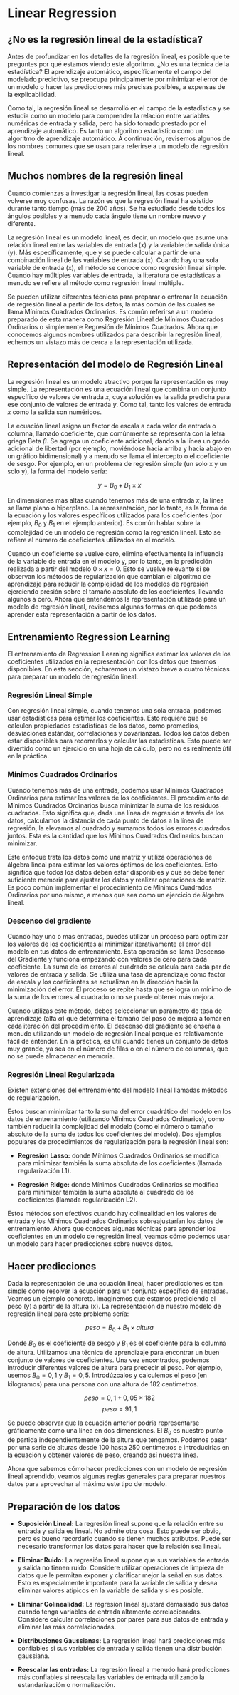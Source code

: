 # Linear Regression

## ¿No es la regresión lineal de la estadística?

Antes de profundizar en los detalles de la regresión lineal, es posible que te preguntes por qué estamos viendo este algoritmo. ¿No es una técnica de la estadística?
El aprendizaje automático, específicamente el campo del modelado predictivo, se preocupa principalmente por minimizar el error de un modelo o hacer las predicciones más precisas posibles, a expensas de la explicabilidad.

Como tal, la regresión lineal se desarrolló en el campo de la estadística y se estudia como un modelo para comprender la relación entre variables numéricas de entrada y salida, pero ha sido tomado prestado por el aprendizaje automático. Es tanto un algoritmo estadístico como un algoritmo de aprendizaje automático. A continuación, revisemos algunos de los nombres comunes que se usan para referirse a un modelo de regresión lineal.

## Muchos nombres de la regresión lineal

Cuando comienzas a investigar la regresión lineal, las cosas pueden volverse muy confusas. La razón es que la regresión lineal ha existido durante tanto tiempo (más de 200 años). Se ha estudiado desde todos los ángulos posibles y a menudo cada ángulo tiene un nombre nuevo y diferente.

La regresión lineal es un modelo lineal, es decir, un modelo que asume una relación lineal entre las variables de entrada (x) y la variable de salida única (y). Más específicamente, que y se puede calcular a partir de una combinación lineal de las variables de entrada (x). Cuando hay una sola variable de entrada (x), el método se conoce como regresión lineal simple. Cuando hay múltiples variables de entrada, la literatura de estadísticas a menudo se refiere al método como regresión lineal múltiple.

Se pueden utilizar diferentes técnicas para preparar o entrenar la ecuación de regresión lineal a partir de los datos, la más común de las cuales se llama Mínimos Cuadrados Ordinarios. Es común referirse a un modelo preparado de esta manera como Regresión Lineal de Mínimos Cuadrados Ordinarios o simplemente Regresión de Mínimos Cuadrados. Ahora que conocemos algunos nombres utilizados para describir la regresión lineal, echemos un vistazo más de cerca a la representación utilizada.

## Representación del modelo de Regresión Lineal

La regresión lineal es un modelo atractivo porque la representación es muy simple. La representación es una ecuación lineal que combina un conjunto específico de valores de entrada $x$, cuya solución es la salida predicha para ese conjunto de valores de entrada $y$. Como tal, tanto los valores de entrada $x$ como la salida son numéricos.

La ecuación lineal asigna un factor de escala a cada valor de entrada o columna, llamado coeficiente, que comúnmente se representa con la letra griega Beta $\beta$. Se agrega un coeficiente adicional, dando a la línea un grado adicional de libertad (por ejemplo, moviéndose hacia arriba y hacia abajo en un gráfico bidimensional) y a menudo se llama el intercepto o el coeficiente de sesgo. Por ejemplo, en un problema de regresión simple (un solo x y un solo y), la forma del modelo sería:

$$y = B_0 + B_1 × x $$

En dimensiones más altas cuando tenemos más de una entrada $x$, la línea se llama plano o hiperplano. La representación, por lo tanto, es la forma de la ecuación y los valores específicos utilizados para los coeficientes (por ejemplo, $B_0$ y $B_1$ en el ejemplo anterior). Es común hablar sobre la complejidad de un modelo de regresión como la regresión lineal. Esto se refiere al número de coeficientes utilizados en el modelo.

Cuando un coeficiente se vuelve cero, elimina efectivamente la influencia de la variable de entrada en el modelo y, por lo tanto, en la predicción realizada a partir del modelo $0 × x = 0$. Esto se vuelve relevante si se observan los métodos de regularización que cambian el algoritmo de aprendizaje para reducir la complejidad de los modelos de regresión ejerciendo presión sobre el tamaño absoluto de los coeficientes, llevando algunos a cero. Ahora que entendemos la representación utilizada para un modelo de regresión lineal, revisemos algunas formas en que podemos aprender esta representación a partir de los datos.

## Entrenamiento Regression Learning

El entrenamiento de Regression Learning  significa estimar los valores de los coeficientes utilizados en la representación con los datos que tenemos disponibles. En esta sección, echaremos un vistazo breve a cuatro técnicas para preparar un modelo de regresión lineal. 

### Regresión Lineal Simple

Con regresión lineal simple, cuando tenemos una sola entrada, podemos usar estadísticas para estimar los coeficientes. Esto requiere que se calculen propiedades estadísticas de los datos, como promedios, desviaciones estándar, correlaciones y covarianzas. Todos los datos deben estar disponibles para recorrerlos y calcular las estadísticas. Esto puede ser divertido como un ejercicio en una hoja de cálculo, pero no es realmente útil en la práctica.

### Mínimos Cuadrados Ordinarios

Cuando tenemos más de una entrada, podemos usar Mínimos Cuadrados Ordinarios para estimar los valores de los coeficientes. El procedimiento de Mínimos Cuadrados Ordinarios busca minimizar la suma de los residuos cuadrados. Esto significa que, dada una línea de regresión a través de los datos, calculamos la distancia de cada punto de datos a la línea de regresión, la elevamos al cuadrado y sumamos todos los errores cuadrados juntos. Esta es la cantidad que los Mínimos Cuadrados Ordinarios buscan minimizar.

Este enfoque trata los datos como una matriz y utiliza operaciones de álgebra lineal para estimar los valores óptimos de los coeficientes. Esto significa que todos los datos deben estar disponibles y que se debe tener suficiente memoria para ajustar los datos y realizar operaciones de matriz. Es poco común implementar el procedimiento de Mínimos Cuadrados Ordinarios por uno mismo, a menos que sea como un ejercicio de álgebra lineal.

### Descenso del gradiente

Cuando hay uno o más entradas, puedes utilizar un proceso para optimizar los valores de los coeficientes al minimizar iterativamente el error del modelo en tus datos de entrenamiento. Esta operación se llama Descenso del Gradiente y funciona empezando con valores de cero para cada coeficiente. La suma de los errores al cuadrado se calcula para cada par de valores de entrada y salida. Se utiliza una tasa de aprendizaje como factor de escala y los coeficientes se actualizan en la dirección hacia la minimización del error. El proceso se repite hasta que se logra un mínimo de la suma de los errores al cuadrado o no se puede obtener más mejora.

Cuando utilizas este método, debes seleccionar un parámetro de tasa de aprendizaje (alfa $\alpha$) que determina el tamaño del paso de mejora a tomar en cada iteración del procedimiento. El descenso del gradiente se enseña a menudo utilizando un modelo de regresión lineal porque es relativamente fácil de entender. En la práctica, es útil cuando tienes un conjunto de datos muy grande, ya sea en el número de filas o en el número de columnas, que no se puede almacenar en memoria.

### Regresión Lineal Regularizada
Existen extensiones del entrenamiento del modelo lineal llamadas métodos de regularización.

Estos buscan minimizar tanto la suma del error cuadrático del modelo en los datos de entrenamiento (utilizando Mínimos Cuadrados Ordinarios), como también reducir la complejidad del modelo (como el número o tamaño absoluto de la suma de todos los coeficientes del modelo). Dos ejemplos populares de procedimientos de regularización para la regresión lineal son:

- **Regresión Lasso:** donde Mínimos Cuadrados Ordinarios se modifica para minimizar también la suma absoluta de los coeficientes (llamada regularización L1).

- **Regresión Ridge:** donde Mínimos Cuadrados Ordinarios se modifica para minimizar también la suma absoluta al cuadrado de los coeficientes (llamada regularización L2).

Estos métodos son efectivos cuando hay colinealidad en los valores de entrada y los Mínimos Cuadrados Ordinarios sobreajustarían los datos de entrenamiento. Ahora que conoces algunas técnicas para aprender los coeficientes en un modelo de regresión lineal, veamos cómo podemos usar un modelo para hacer predicciones sobre nuevos datos. 

## Hacer predicciones 

Dada la representación de una ecuación lineal, hacer predicciones es tan simple como resolver la ecuación para un conjunto específico de entradas. Veamos un ejemplo concreto. Imaginemos que estamos prediciendo el peso (y) a partir de la altura (x). La representación de nuestro modelo de regresión lineal para este problema sería:

$$peso = B_0 + B_1 × altura$$ 

Donde $B_0$ es el coeficiente de sesgo y $B_1$ es el coeficiente para la columna de altura. Utilizamos una técnica de aprendizaje para encontrar un buen conjunto de valores de coeficientes. Una vez encontrados, podemos introducir diferentes valores de altura para predecir el peso. Por ejemplo, usemos $B_0 = 0,1$ y $B_1 = 0,5$. Introdúzcalos y calculemos el peso (en kilogramos) para una persona con una altura de 182 centímetros.

$$peso = 0,1 + 0,05 × 182$$
$$peso = 91,1$$

Se puede observar que la ecuación anterior podría representarse gráficamente como una línea en dos dimensiones. El $B_0$ es nuestro punto de partida independientemente de la altura que tengamos. Podemos pasar por una serie de alturas desde 100 hasta 250 centímetros e introducirlas en la ecuación y obtener valores de peso, creando así nuestra línea.

Ahora que sabemos cómo hacer predicciones con un modelo de regresión lineal aprendido, veamos algunas reglas generales para preparar nuestros datos para aprovechar al máximo este tipo de modelo.

## Preparación de los datos

- **Suposición Lineal:** La regresión lineal supone que la relación entre su entrada y salida es lineal. No admite otra cosa. Esto puede ser obvio, pero es bueno recordarlo cuando se tienen muchos atributos. Puede ser necesario transformar los datos para hacer que la relación sea lineal.

- **Eliminar Ruido:** La regresión lineal supone que sus variables de entrada y salida no tienen ruido. Considere utilizar operaciones de limpieza de datos que le permitan exponer y clarificar mejor la señal en sus datos. Esto es especialmente importante para la variable de salida y desea eliminar valores atípicos en la variable de salida y si es posible.

- **Eliminar Colinealidad:** La regresión lineal ajustará demasiado sus datos cuando tenga variables de entrada altamente correlacionadas. Considere calcular correlaciones por pares para sus datos de entrada y eliminar las más correlacionadas.

- **Distribuciones Gaussianas:** La regresión lineal hará predicciones más confiables si sus variables de entrada y salida tienen una distribución gaussiana.

- **Reescalar las entradas:** La regresión lineal a menudo hará predicciones más confiables si reescala las variables de entrada utilizando la estandarización o normalización.